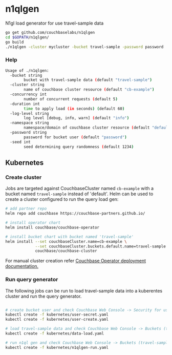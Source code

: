 # n1qlgen
N1gl load generator for use travel-sample data

```bash
go get github.com/couchbaselabs/n1qlgen
cd $GOPATH/n1qlgen/
go build
./n1qlgen -cluster mycluster -bucket travel-sample -password password
```

### Help
```bash
Usage of ./n1qlgen:
  -bucket string
    	bucket with travel-sample data (default "travel-sample")
  -cluster string
    	name of couchbase cluster resource (default "cb-example")
  -concurrency int
    	number of concurrent requests (default 5)
  -duration int
    	time to apply load (in seconds) (default 60)
  -log-level string
    	log level [debug, info, warn] (default "info")
  -namespace string
    	namespace/domain of couchbase cluster resource (default "default")
  -password string
    	password for bucket user (default "password")
  -seed int
    	seed determining query randomness (default 1234)
```

## Kubernetes

### Create cluster
Jobs are targeted against CouchbaseCluster named `cb-example` with a bucket named `travel-sample` instead of 'default'. 
Helm can be used to create a cluster configured to run the query load gen:
```bash
# add partner repo
helm repo add couchbase https://couchbase-partners.github.io/

# install operator chart
helm install couchbase/couchbase-operator

# install bucket chart with bucket named 'travel-sample'
helm install --set couchbaseCluster.name=cb-example \
             --set couchbaseCluster.buckets.default.name=travel-sample \
             couchbase/couchbase-cluster
```

For manual cluster creation refer [Couchbase Operator deployment documentation.](https://docs.couchbase.com/operator/1.1/install-kubernetes.html)

### Run query generator
The following jobs can be run to load travel-sample data into a kuberentes cluster and run the query generator.
```bash

# create bucket user and check Couchbase Web Console -> Security for user named 'travel-sample'
kubectl create -f kubernetes/user-secret.yaml
kubectl create -f kubernetes/user-create.yaml

# load travel-sample data and check Couchbase Web Console -> Buckets (travel-sample) -> statistics
kubectl create -f kubernetes/data-load.yaml

# run n1ql gen and check Couchbase Web Console -> Buckets (travel-sample)  -> statistics -> Query
kubectl create -f kubernetes/n1qlgen-run.yaml
```
